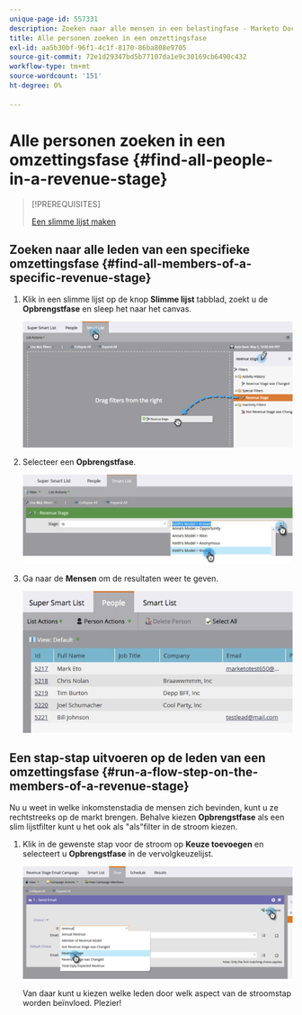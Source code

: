 ```yaml
---
unique-page-id: 557331
description: Zoeken naar alle mensen in een belastingfase - Marketo Docs - Productdocumentatie
title: Alle personen zoeken in een omzettingsfase
exl-id: aa5b30bf-96f1-4c1f-8170-86ba808e9705
source-git-commit: 72e1d29347bd5b77107da1e9c30169cb6490c432
workflow-type: tm+mt
source-wordcount: '151'
ht-degree: 0%

---
```


# Alle personen zoeken in een omzettingsfase {#find-all-people-in-a-revenue-stage}

>[!PREREQUISITES]
>
>[Een slimme lijst maken](/help/marketo/product-docs/core-marketo-concepts/smart-lists-and-static-lists/creating-a-smart-list/create-a-smart-list.md)

## Zoeken naar alle leden van een specifieke omzettingsfase {#find-all-members-of-a-specific-revenue-stage}

1. Klik in een slimme lijst op de knop **Slimme lijst** tabblad, zoekt u de **Opbrengstfase** en sleep het naar het canvas.

   ![](assets/draginrevenuefilter.png)

1. Selecteer een **Opbrengstfase**.

   ![](assets/two.jpg)

1. Ga naar de **Mensen** om de resultaten weer te geven.

   ![](assets/peopleresults.jpg)

## Een stap-stap uitvoeren op de leden van een omzettingsfase {#run-a-flow-step-on-the-members-of-a-revenue-stage}

Nu u weet in welke inkomstenstadia de mensen zich bevinden, kunt u ze rechtstreeks op de markt brengen. Behalve kiezen **Opbrengstfase** als een slim lijstfilter kunt u het ook als &quot;als&quot;filter in de stroom kiezen.

1. Klik in de gewenste stap voor de stroom op **Keuze toevoegen** en selecteert u **Opbrengstfase** in de vervolgkeuzelijst.

   ![](assets/six.png)

   Van daar kunt u kiezen welke leden door welk aspect van de stroomstap worden beïnvloed. Plezier!
